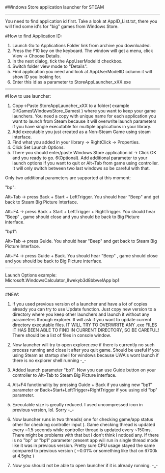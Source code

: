 #Windows Store application launcher for STEAM
________________________________________________________________________________________________

You need to find application id first.
Take a look at AppID_List.txt, there you will find some id's for "big" games from Windows Store.

#How to find Application ID:
1. Launch Go to Applications Folder link from archive you downloaded.
2. Press the F10 key on the keyboard. The window will get a menu, click View -> Choose Details.
3. In the next dialog, tick the AppUserModelId checkbox.
4. Switch folder view mode to "Details".
5. Find application you need and look at AppUserModelID column it will show ID you looking for.
6. Enter this id as a parameter to StoreAppLauncher_xXX.exe
________________________________________________________________________________________________

#How to use launcher:
1. Copy->Paste StoreAppLauncher_xXX to a folder( example D:\Games\WindowsStore\_Games\ ) where you 
want to keep your game launchers. You need a copy with unique name for each application you want 
to launch from Steam because it will overwrite launch parameters if you have single executable 
for multiple applications in your library.
2. Add executable you just created as a Non-Steam Game using steam interface.
3. Find what you added in your library -> RightClick -> Properties.
4. Click Set Launch Options.
5. There you should enter/paste Windows Store application id -> Click OK and you ready to go.
6(Optional). Add additional parameter to your launch options if you want to quit or Alt+Tab from game using controller.
It will only switch between two last windows so be careful with that.

Only two additional parameters are supported at this moment:

"bp":

Alt+Tab -> press Back + Start + LeftTrigger. You should hear "Beep" and get back to Steam Big Picture Interface.

Alt+F4  -> press Back + Start + LeftTrigger + RightTrigger. You should hear "Beep" , game should close and you should be back to Big Picture interface.

"bp1":

Alt+Tab -> press Guide. You should hear "Beep" and get back to Steam Big Picture Interface.

Alt+F4  -> press Guide + Back. You should hear "Beep" , game should close and you should be back to Big Picture interface.
________________________________________________________________________________________________

Launch Options example: Microsoft.WindowsCalculator_8wekyb3d8bbwe!App bp1
________________________________________________________________________________________________


#NEW: 
1. If you used previous version of a launcher and have a lot of copies already you can try to use Update function. 
Just copy new version to a directory where you keep other launchers and launch it without any parameters through explorer. 
It will ask if you want to update current directory executable files. 
IT WILL TRY TO OVERWRITE ANY .exe FILES IT HAS BEEN ABLE TO FIND IN CURRENT DIRECTORY, SO BE CAREFUL! There should be a list of files in console window.

2. Now launcher will try to open explorer.exe if there is currently no such process running and close it after you quit game. Should be useful if you using Steam as startup shell for windows because UWA's wont launch if there is no explorer shell running -_-

3. Added launch parameter "bp1". Now you can use Guide button on your controller to Alt+Tab to Steam Big Picture interface.
4. Alt+F4 functionality by pressing Guide + Back if you using new "bp1" parameter or Back+Start+LeftTrigger+RightTrigger if you using old "bp" parameter.
5. Executable size is greatly reduced. I used uncompressed icon in previous version, lol. Sorry -_-
6. Now launcher runs in two threads( one for checking game/app status other for checking controller input ).
Game checking thread is updated every ~1.5 seconds while controller thread is updated every ~150ms. 
There might be problems with that but i don't think i noticed any. If there is no "bp" or "bp1" parameter present app will run in single thread mode like it was in previous version. Pretty sure CPU usage stayed the same compared to previous version ( ~0.01% or something like that on 6700k at 4.5ghz )
7. Now you should not be able to open launcher if it is already running. -_-
